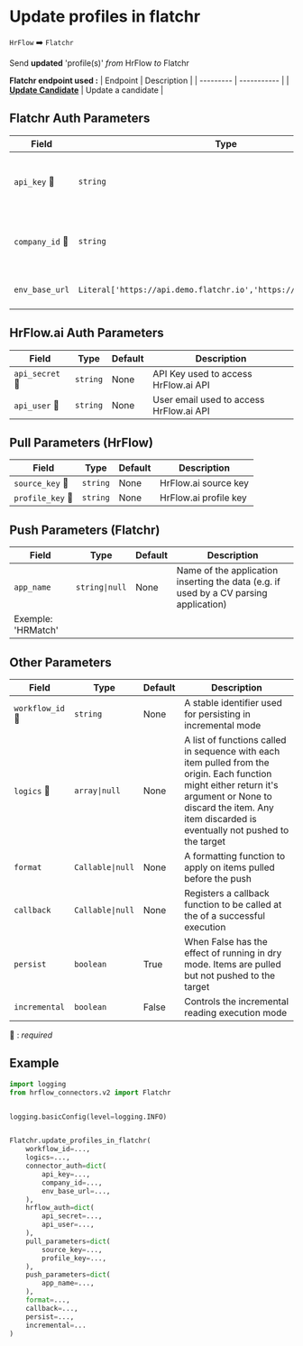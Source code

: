 # Update profiles in flatchr
`HrFlow` :arrow_right: `Flatchr`

Send **updated** 'profile(s)' _from_ HrFlow _to_ Flatchr



**Flatchr endpoint used :**
| Endpoint | Description |
| --------- | ----------- |
| [**Update Candidate**](https://developers.flatchr.io/docs/QuickStart/Candidats/Meta_informations_candidat) | Update a candidate |


## Flatchr Auth Parameters

| Field | Type | Default | Description |
| ----- | ---- | ------- | ----------- |
| `api_key` :red_circle: | `string` | None | The API key to authenticate with the Flatchr API |
| `company_id` :red_circle: | `string` | None | The ID of the company to authenticate with |
| `env_base_url`  | `Literal['https://api.demo.flatchr.io','https://api.flatchr.io/']` | https://api.flatchr.io/ | The base URL of the Flatchr API |

## HrFlow.ai Auth Parameters

| Field | Type | Default | Description |
| ----- | ---- | ------- | ----------- |
| `api_secret` :red_circle: | `string` | None | API Key used to access HrFlow.ai API |
| `api_user` :red_circle: | `string` | None | User email used to access HrFlow.ai API |

## Pull Parameters (HrFlow)

| Field | Type | Default | Description |
| ----- | ---- | ------- | ----------- |
| `source_key` :red_circle: | `string` | None | HrFlow.ai source key |
| `profile_key` :red_circle: | `string` | None | HrFlow.ai profile key |

## Push Parameters (Flatchr)

| Field | Type | Default | Description |
| ----- | ---- | ------- | ----------- |
| `app_name`  | `string\|null` | None | Name of the application inserting the data (e.g. if used by a CV parsing application)
Exemple: 'HRMatch' |

## Other Parameters

| Field | Type | Default | Description |
| ----- | ---- | ------- | ----------- |
| `workflow_id` :red_circle: | `string` | None | A stable identifier used for persisting in incremental mode |
| `logics` :red_circle: | `array\|null` | None | A list of functions called in sequence with each item pulled from the origin. Each function might either return it's argument or None to discard the item. Any item discarded is eventually not pushed to the target |
| `format`  | `Callable\|null` | None | A formatting function to apply on items pulled before the push |
| `callback`  | `Callable\|null` | None | Registers a callback function to be called at the of a successful execution |
| `persist`  | `boolean` | True | When False has the effect of running in dry mode. Items are pulled but not pushed to the target |
| `incremental`  | `boolean` | False | Controls the incremental reading execution mode |

:red_circle: : *required*

## Example

```python
import logging
from hrflow_connectors.v2 import Flatchr


logging.basicConfig(level=logging.INFO)


Flatchr.update_profiles_in_flatchr(
    workflow_id=...,
    logics=...,
    connector_auth=dict(
        api_key=...,
        company_id=...,
        env_base_url=...,
    ),
    hrflow_auth=dict(
        api_secret=...,
        api_user=...,
    ),
    pull_parameters=dict(
        source_key=...,
        profile_key=...,
    ),
    push_parameters=dict(
        app_name=...,
    ),
    format=...,
    callback=...,
    persist=...,
    incremental=...
)
```